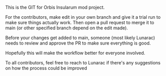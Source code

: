 This is the GIT for Orbis Insularum mod project. 

For the contributors, make edit in your own branch and give it a trial run to make sure things actually work. Then open a pull request to merge it to main (or other specified branch depend on the edit made). 

Before your changes get added to main, someone (most likely Lunarac) needs to review and approve the PR to make sure everything is good.

Hopefully this will make the workflow better for everyone involved.

To all contributors, feel free to reach to Lunarac if there's any suggestions on how the process could be improved 
